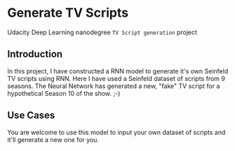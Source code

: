 # Generate TV Scripts
Udacity Deep Learning nanodegree `TV Script generation` project 

## Introduction
In this project, I have constructed a RNN model to generate it's own Seinfeld TV scripts using RNN. Here I have used a Seinfeld dataset of scripts from 9 seasons. The Neural Network has generated a new, "fake" TV script for a hypothetical Season 10 of the show. ;-)

## Use Cases
You are welcome to use this model to input your own dataset of scripts and it'll generate a new one for you.


    

    


